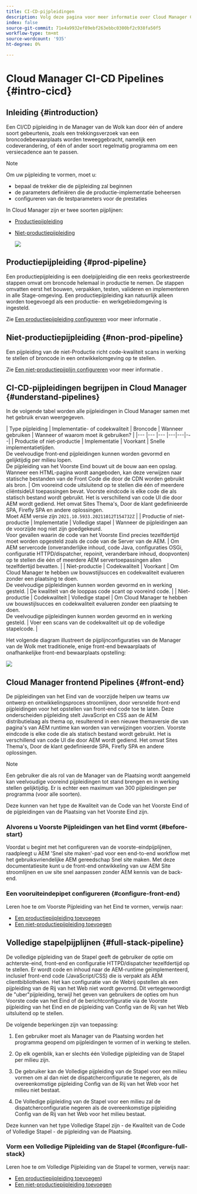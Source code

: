 ```yaml
---
title: CI-CD-pijpleidingen
description: Volg deze pagina voor meer informatie over Cloud Manager CI-CD Pipelines
index: false
source-git-commit: 71e4a9932ef89ebf263ebbc0300bf2c938fa50f5
workflow-type: tm+mt
source-wordcount: '935'
ht-degree: 0%

---
```



# Cloud Manager CI-CD Pipelines {#intro-cicd}

## Inleiding {#introduction}

Een CI/CD pijpleiding in de Manager van de Wolk kan door één of andere soort gebeurtenis, zoals een trekkingsverzoek van een broncodebewaarplaats worden teweeggebracht, namelijk een codeverandering, of één of ander soort regelmatig programma om een versiecadence aan te passen.

>[!NOTE]
>Om uw pijpleiding te vormen, moet u:
>* bepaal de trekker die de pijpleiding zal beginnen
>* de parameters definiëren die de productie-implementatie beheersen
>* configureren van de testparameters voor de prestaties


In Cloud Manager zijn er twee soorten pijplijnen:

* [Productiepijpleiding](#prod-pipeline)
* [Niet-productiepijpleiding](#non-prod-pipeline)

   ![](/help/implementing/cloud-manager/assets/configure-pipeline/ci-cd-config.png)


## Productiepijpleiding {#prod-pipeline}

Een productiepijpleiding is een doelpijpleiding die een reeks georkestreerde stappen omvat om broncode helemaal in productie te nemen. De stappen omvatten eerst het bouwen, verpakken, testen, valideren en implementeren in alle Stage-omgeving. Een productiepijpleiding kan natuurlijk alleen worden toegevoegd als een productie- en werkgebiedomgeving is ingesteld.

Zie [Een productiepijpleiding configureren](/help/implementing/cloud-manager/configuring-pipelines/configuring-production-pipelines.md) voor meer informatie .


## Niet-productiepijpleiding {#non-prod-pipeline}

Een pijpleiding van de niet-Productie richt code-kwaliteit scans in werking te stellen of broncode in een ontwikkelomgeving op te stellen.

Zie [Een niet-productiepijplijn configureren](/help/implementing/cloud-manager/configuring-pipelines/configuring-non-production-pipelines.md) voor meer informatie .

## CI-CD-pijpleidingen begrijpen in Cloud Manager {#understand-pipelines}

In de volgende tabel worden alle pijpleidingen in Cloud Manager samen met het gebruik ervan weergegeven.

| Type pijpleiding | Implementatie- of codekwaliteit | Broncode | Wanneer gebruiken | Wanneer of waarom moet ik gebruiken? |
|--- |--- |--- |---|---|---|
| Productie of niet-productie | Implementatie | Voorkant | Snelle implementatietijden.<br>De veelvoudige front-end pijpleidingen kunnen worden gevormd en gelijktijdig per milieu lopen.<br>De pijpleiding van het Voorste Eind bouwt uit de bouw aan een opslag. Wanneer een HTML-pagina wordt aangeboden, kan deze verwijzen naar statische bestanden van de Front Code die door de CDN worden gebruikt als bron. | Om vooreind code uitsluitend op te stellen die één of meerdere cliëntsideUI toepassingen bevat. Voorste eindcode is elke code die als statisch bestand wordt gebruikt. Het is verschillend van code UI die door AEM wordt gediend. Het omvat Sites Thema&#39;s, Door de klant gedefinieerde SPA, Firefly SPA en andere oplossingen.<br>Moet AEM versie zijn `2021.10.5933.20211012T154732Z` |
| Productie of niet-productie | Implementatie | Volledige stapel | Wanneer de pijpleidingen aan de voorzijde nog niet zijn goedgekeurd.<br>Voor gevallen waarin de code van het Voorste Eind precies tezelfdertijd moet worden opgesteld zoals de code van de Server van de AEM. | Om AEM servercode (onveranderlijke inhoud, code Java, configuraties OSGi, configuratie HTTPD/dispatcher, repoinit, veranderbare inhoud, doopvonten) op te stellen die één of meerdere AEM servertoepassingen allen tezelfdertijd bevatten. |
| Niet-productie | Codekwaliteit | Voorkant | Om Cloud Manager te hebben uw bouwstijlsucces en codekwaliteit evalueren zonder een plaatsing te doen.<br>De veelvoudige pijpleidingen kunnen worden gevormd en in werking gesteld. | De kwaliteit van de looppas code scant op vooreind code. |
| Niet-productie | Codekwaliteit | Volledige stapel | Om Cloud Manager te hebben uw bouwstijlsucces en codekwaliteit evalueren zonder een plaatsing te doen.<br>De veelvoudige pijpleidingen kunnen worden gevormd en in werking gesteld. | Voer een scans van de codekwaliteit uit op de volledige stapelcode. |

Het volgende diagram illustreert de pijplijnconfiguraties van de Manager van de Wolk met traditionele, enige front-end bewaarplaats of onafhankelijke front-end bewaarplaats opstelling:

![](/help/implementing/cloud-manager/assets/configure-pipeline/cm-setup.png)

## Cloud Manager frontend Pipelines {#front-end}

De pijpleidingen van het Eind van de voorzijde helpen uw teams uw ontwerp en ontwikkelingsproces stroomlijnen, door versnelde front-end pijpleidingen voor het opstellen van front-end code toe te laten. Deze onderscheiden pijpleiding stelt JavaScript en CSS aan de AEM distributielaag als thema op, resulterend in een nieuwe themaversie die van pagina&#39;s van AEM runtime kan worden van verwijzingen voorzien. Voorste eindcode is elke code die als statisch bestand wordt gebruikt. Het is verschillend van code UI die door AEM wordt gediend. Het omvat Sites Thema&#39;s, Door de klant gedefinieerde SPA, Firefly SPA en andere oplossingen.

>[!NOTE]
>Een gebruiker die als rol van de Manager van de Plaatsing wordt aangemeld kan veelvoudige vooreind pijpleidingen tot stand brengen en in werking stellen gelijktijdig. Er is echter een maximum van 300 pijpleidingen per programma (voor alle soorten).

Deze kunnen van het type de Kwaliteit van de Code van het Voorste Eind of de pijpleidingen van de Plaatsing van het Voorste Eind zijn.

### Alvorens u Voorste Pijpleidingen van het Eind vormt {#before-start}

Voordat u begint met het configureren van de voorste-eindpijplijnen, raadpleegt u AEM &#39;Snel site maken&#39;-pad voor een end-to-end workflow met het gebruiksvriendelijke AEM gereedschap Snel site maken. Met deze documentatiesite kunt u de front-end ontwikkeling van uw AEM Site stroomlijnen en uw site snel aanpassen zonder AEM kennis van de back-end.

### Een vooruiteindepipet configureren {#configure-front-end}

Leren hoe te om Voorste Pijpleiding van het Eind te vormen, verwijs naar:

* [Een productiepijpleiding toevoegen](/help/implementing/cloud-manager/configuring-pipelines/configuring-production-pipelines.md#adding-production-pipeline)
* [Een niet-productiepijpleiding toevoegen](/help/implementing/cloud-manager/configuring-pipelines/configuring-non-production-pipelines.md#adding-non-production-pipeline)

## Volledige stapelpijplijnen {#full-stack-pipeline}

De volledige pijpleiding van de Stapel geeft de gebruiker de optie om achterste-eind, front-end en configuratie HTTPD/dispatcher tezelfdertijd op te stellen.  Er wordt code en inhoud naar de AEM-runtime geïmplementeerd, inclusief front-end code (JavaScript/CSS) die is verpakt als AEM clientbibliotheken. Het kan configuratie van de Webrij opstellen als een pijpleiding van de Rij van het Web niet wordt gevormd. Dit vertegenwoordigt de &quot;uber&quot;pijpleiding, terwijl het geven van gebruikers de opties om hun Voorste code van het Eind of de berichtconfiguratie via de Voorste pijpleiding van het Eind en de pijpleiding van Config van de Rij van het Web uitsluitend op te stellen.

De volgende beperkingen zijn van toepassing:

1. Een gebruiker moet als Manager van de Plaatsing worden het programma geopend om pijpleidingen te vormen of in werking te stellen.

1. Op elk ogenblik, kan er slechts één Volledige pijpleiding van de Stapel per milieu zijn.

1. De gebruiker kan de Volledige pijpleiding van de Stapel voor een milieu vormen om al dan niet de dispatcherconfiguratie te negeren, als de overeenkomstige pijpleiding Config van de Rij van het Web voor het milieu niet bestaat.

1. De Volledige pijpleiding van de Stapel voor een milieu zal de dispatcherconfiguratie negeren als de overeenkomstige pijpleiding Config van de Rij van het Web voor het milieu bestaat.

Deze kunnen van het type Volledige Stapel zijn - de Kwaliteit van de Code of Volledige Stapel - de pijpleiding van de Plaatsing.

### Vorm een Volledige Pijpleiding van de Stapel {#configure-full-stack}

Leren hoe te om Volledige Pijpleiding van de Stapel te vormen, verwijs naar:

* [Een productiepijpleiding toevoegen](/help/implementing/cloud-manager/configuring-pipelines/configuring-production-pipelines.md#adding-production-pipeline))
* [Een niet-productiepijpleiding toevoegen](/help/implementing/cloud-manager/configuring-pipelines/configuring-non-production-pipelines.md#adding-non-production-pipeline)